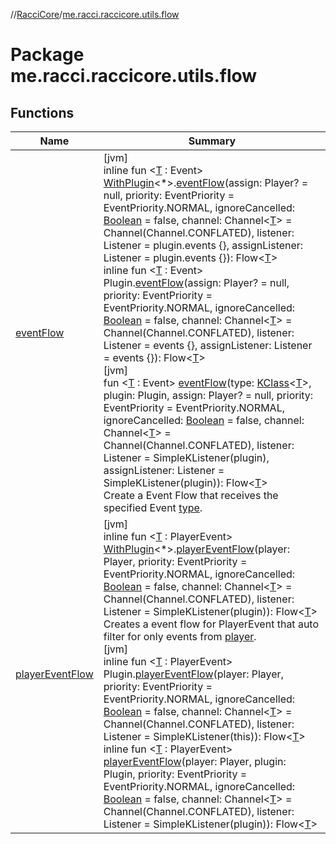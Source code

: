 //[RacciCore](../../index.md)/[me.racci.raccicore.utils.flow](index.md)

# Package me.racci.raccicore.utils.flow

## Functions

| Name | Summary |
|---|---|
| [eventFlow](event-flow.md) | [jvm]<br>inline fun &lt;[T](event-flow.md) : Event&gt; [WithPlugin](../me.racci.raccicore.utils.extensions/-with-plugin/index.md)&lt;*&gt;.[eventFlow](event-flow.md)(assign: Player? = null, priority: EventPriority = EventPriority.NORMAL, ignoreCancelled: [Boolean](https://kotlinlang.org/api/latest/jvm/stdlib/kotlin/-boolean/index.html) = false, channel: Channel&lt;[T](event-flow.md)&gt; = Channel(Channel.CONFLATED), listener: Listener = plugin.events {}, assignListener: Listener = plugin.events {}): Flow&lt;[T](event-flow.md)&gt;<br>inline fun &lt;[T](event-flow.md) : Event&gt; Plugin.[eventFlow](event-flow.md)(assign: Player? = null, priority: EventPriority = EventPriority.NORMAL, ignoreCancelled: [Boolean](https://kotlinlang.org/api/latest/jvm/stdlib/kotlin/-boolean/index.html) = false, channel: Channel&lt;[T](event-flow.md)&gt; = Channel(Channel.CONFLATED), listener: Listener = events {}, assignListener: Listener = events {}): Flow&lt;[T](event-flow.md)&gt;<br>[jvm]<br>fun &lt;[T](event-flow.md) : Event&gt; [eventFlow](event-flow.md)(type: [KClass](https://kotlinlang.org/api/latest/jvm/stdlib/kotlin.reflect/-k-class/index.html)&lt;[T](event-flow.md)&gt;, plugin: Plugin, assign: Player? = null, priority: EventPriority = EventPriority.NORMAL, ignoreCancelled: [Boolean](https://kotlinlang.org/api/latest/jvm/stdlib/kotlin/-boolean/index.html) = false, channel: Channel&lt;[T](event-flow.md)&gt; = Channel(Channel.CONFLATED), listener: Listener = SimpleKListener(plugin), assignListener: Listener = SimpleKListener(plugin)): Flow&lt;[T](event-flow.md)&gt;<br>Create a Event Flow that receives the specified Event [type](event-flow.md). |
| [playerEventFlow](player-event-flow.md) | [jvm]<br>inline fun &lt;[T](player-event-flow.md) : PlayerEvent&gt; [WithPlugin](../me.racci.raccicore.utils.extensions/-with-plugin/index.md)&lt;*&gt;.[playerEventFlow](player-event-flow.md)(player: Player, priority: EventPriority = EventPriority.NORMAL, ignoreCancelled: [Boolean](https://kotlinlang.org/api/latest/jvm/stdlib/kotlin/-boolean/index.html) = false, channel: Channel&lt;[T](player-event-flow.md)&gt; = Channel(Channel.CONFLATED), listener: Listener = SimpleKListener(plugin)): Flow&lt;[T](player-event-flow.md)&gt;<br>Creates a event flow for PlayerEvent that auto filter for only events from [player](player-event-flow.md).<br>[jvm]<br>inline fun &lt;[T](player-event-flow.md) : PlayerEvent&gt; Plugin.[playerEventFlow](player-event-flow.md)(player: Player, priority: EventPriority = EventPriority.NORMAL, ignoreCancelled: [Boolean](https://kotlinlang.org/api/latest/jvm/stdlib/kotlin/-boolean/index.html) = false, channel: Channel&lt;[T](player-event-flow.md)&gt; = Channel(Channel.CONFLATED), listener: Listener = SimpleKListener(this)): Flow&lt;[T](player-event-flow.md)&gt;<br>inline fun &lt;[T](player-event-flow.md) : PlayerEvent&gt; [playerEventFlow](player-event-flow.md)(player: Player, plugin: Plugin, priority: EventPriority = EventPriority.NORMAL, ignoreCancelled: [Boolean](https://kotlinlang.org/api/latest/jvm/stdlib/kotlin/-boolean/index.html) = false, channel: Channel&lt;[T](player-event-flow.md)&gt; = Channel(Channel.CONFLATED), listener: Listener = SimpleKListener(plugin)): Flow&lt;[T](player-event-flow.md)&gt; |
